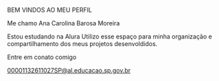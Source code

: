 BEM VINDOS AO MEU PERFIL 

Me chamo Ana Carolina Barosa Moreira

Estou estudando na Alura 
Utilizo esse espaço para minha organização e compartilhamento dos meus projetos desenvoldidos.

Entre em conato comigo

00001132611027SP@al.educacao.sp.gov.br

